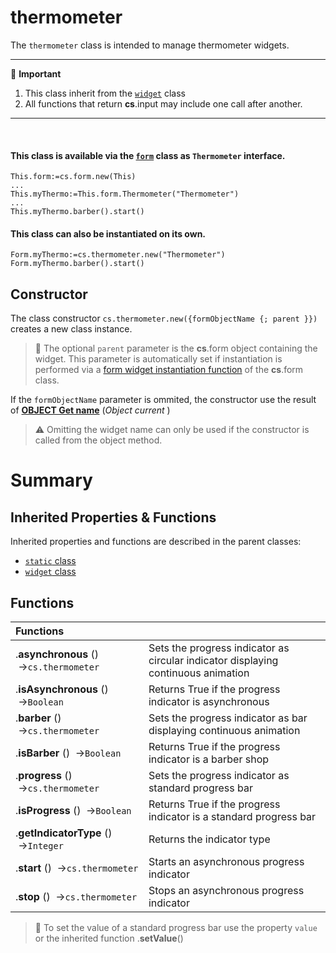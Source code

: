 # thermometer

The `thermometer` class is intended to manage thermometer widgets.  

<hr>
📌 <b> Important </b>

1. This class inherit from the [`widget`](widget.md) class
2. All functions that return **cs**.input may include one call after another. 

<hr><br>
 
#### This class is available via the [`form`](form.md#objects) class as `Thermometer` interface.

```4d
This.form:=cs.form.new(This)
...
This.myThermo:=This.form.Thermometer("Thermometer")
...
This.myThermo.barber().start()
```

#### This class can also be instantiated on its own.

```4d
Form.myThermo:=cs.thermometer.new("Thermometer")
Form.myThermo.barber().start()
```

## <a name="Constructor"> Constructor </a>

The class constructor `cs.thermometer.new({formObjectName {; parent }})` creates a new class instance.

>📌 The optional `parent` parameter is the **cs**.form object containing the widget. This parameter is automatically set if instantiation is performed via a [form widget instantiation function](form.md#objects) of the **cs**.form class.

If the `formObjectName` parameter is ommited, the constructor use the result of **[OBJECT Get name](https://doc.4d.com/4Dv19/4D/19/OBJECT-Get-name.301-5392401.en.html)** (_Object current_ )

> ⚠️ Omitting the widget name can only be used if the constructor is called from the object method.

# Summary

## <a name="Inherited">Inherited Properties & Functions</a>

Inherited properties and functions are described in the parent classes:

* [`static` class](static.md)
* [`widget` class](widget.md)

## <a name="Functions">Functions</a>

| Functions | |
|:-------- |:------ |  
|.**asynchronous** ()  →`cs.thermometer ` | Sets the progress indicator as circular indicator displaying continuous animation |
|.**isAsynchronous** ()  →`Boolean` | Returns True if the progress indicator is asynchronous |
|.**barber** ()  →`cs.thermometer` | Sets the progress indicator as bar displaying continuous animation |
|.**isBarber** ()  →`Boolean` | Returns True if the progress indicator is a barber shop |
|.**progress** ()  →`cs.thermometer` | Sets the progress indicator as standard progress bar |
|.**isProgress** ()  →`Boolean` | Returns True if the progress indicator is a standard progress bar |
|.**getIndicatorType** ()  →`Integer` | Returns the indicator type |
|.**start** ()  →`cs.thermometer` | Starts an asynchronous progress indicator |
|.**stop** ()  →`cs.thermometer` | Stops an asynchronous  progress indicator |

> 📌 To set the value of a standard progress bar use the property `value` or the inherited function .**setValue**()
